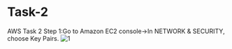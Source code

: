 # Task-2
AWS Task 2
Step 1:Go to Amazon EC2 console->In NETWORK & SECURITY, choose Key Pairs.
![1](https://user-images.githubusercontent.com/84776750/119525956-93f84000-bd9c-11eb-9774-82bd24e80bec.PNG)
